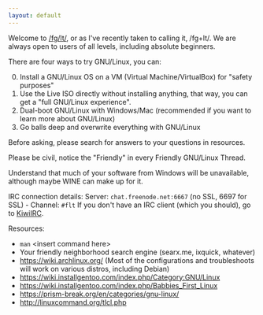 ```yaml
---
layout: default
---
```


Welcome to [/fg/lt/](http://boards.4chan.org/g/catalog#s=flt), or as I've
recently taken to calling it, /fg+lt/. We are always open to users of all
levels, including absolute beginners.

There are four ways to try GNU/Linux, you can:

0. Install a GNU/Linux OS on a VM (Virtual Machine/VirtualBox) for "safety purposes"
1. Use the Live ISO directly without installing anything, that way, you can get a "full GNU/Linux experience".
2. Dual-boot GNU/Linux with Windows/Mac (recommended if you want to learn more about GNU/Linux)
3. Go balls deep and overwrite everything with GNU/Linux

Before asking, please search for answers to your questions in resources.

Please be civil, notice the "Friendly" in every Friendly GNU/Linux Thread.

Understand that much of your software from Windows will be unavailable, although maybe WINE can make up for it.

IRC connection details:
Server: `chat.freenode.net:6667` (no SSL, 6697 for SSL) - Channel: `#flt`
If you don't have an IRC client (which you should), go to [KiwiIRC](https://kiwiirc.com/client/irc.freenode.net/flt).

Resources:

- `man` &lt;insert command here&gt;
- Your friendly neighborhood search engine (searx.me, ixquick, whatever)
- https://wiki.archlinux.org/ (Most of the configurations and troubleshoots will work on various distros, including Debian)
- https://wiki.installgentoo.com/index.php/Category:GNU/Linux
- https://wiki.installgentoo.com/index.php/Babbies_First_Linux
- https://prism-break.org/en/categories/gnu-linux/
- http://linuxcommand.org/tlcl.php

